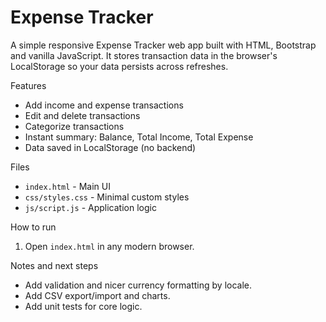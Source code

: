 # Expense Tracker

A simple responsive Expense Tracker web app built with HTML, Bootstrap and vanilla JavaScript. It stores transaction data in the browser's LocalStorage so your data persists across refreshes.

Features
- Add income and expense transactions
- Edit and delete transactions
- Categorize transactions
- Instant summary: Balance, Total Income, Total Expense
- Data saved in LocalStorage (no backend)

Files
- `index.html` - Main UI
- `css/styles.css` - Minimal custom styles
- `js/script.js` - Application logic

How to run
1. Open `index.html` in any modern browser.

Notes and next steps
- Add validation and nicer currency formatting by locale.
- Add CSV export/import and charts.
- Add unit tests for core logic.
